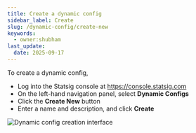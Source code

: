 ```yaml
---
title: Create a dynamic config
sidebar_label: Create
slug: /dynamic-config/create-new
keywords:
  - owner:shubham
last_update:
  date: 2025-09-17
---
```


To create a dynamic config, 
- Log into the Statsig console at https://console.statsig.com 
- On the left-hand navigation panel, select **Dynamic Configs**
- Click the **Create New** button
- Enter a name and description, and click **Create**

![Dynamic config creation interface](https://github.com/user-attachments/assets/f44b281f-be49-46ce-b60d-e68a647274ab)

